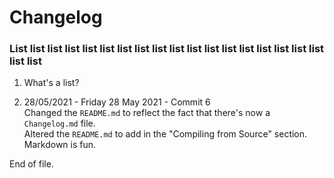 # Changelog

### List list list list list list list list list list list list list list list list list list list list 

1. What's a list?

28052021. 28/05/2021 - Friday 28 May 2021 - Commit 6<br>
Changed the `README.md` to reflect the fact that there's now a `Changelog.md` file.<br>
Altered the `README.md` to add in the "Compiling from Source" section.<br>
Markdown is fun.



End of file.